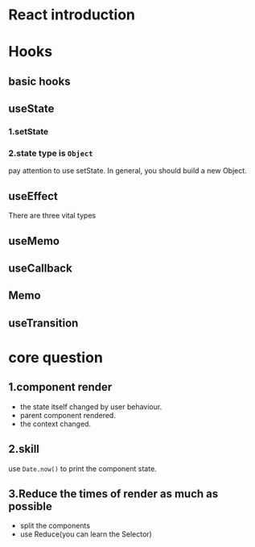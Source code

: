 # React introduction

# Hooks
## basic hooks


## useState
### 1.setState 

### 2.state type is `Object`
pay attention to use setState.
In general, you should build a new Object.

## useEffect
There are three vital types

## useMemo

## useCallback

## Memo

## useTransition


# core question
## 1.component render
 - the state itself changed by user behaviour.
 - parent component rendered.
 - the context changed.
## 2.skill
use `Date.now()` to print the component state.

## 3.Reduce the times of render as much as possible
 - split the components
 - use Reduce(you can learn the Selector)